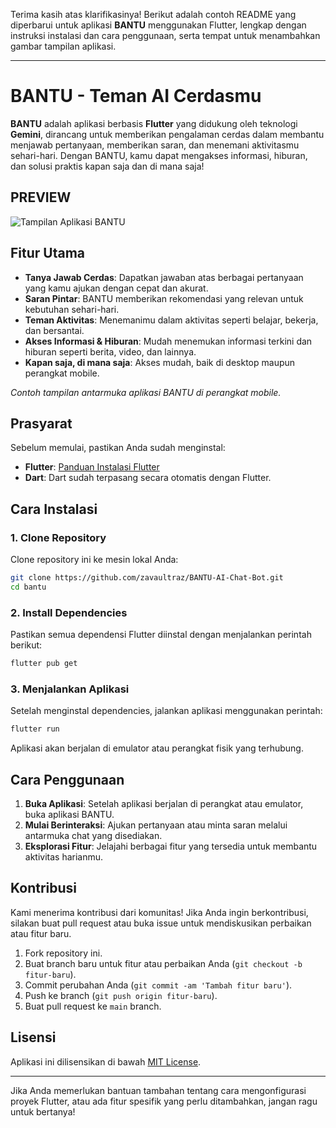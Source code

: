 Terima kasih atas klarifikasinya! Berikut adalah contoh README yang diperbarui untuk aplikasi **BANTU** menggunakan Flutter, lengkap dengan instruksi instalasi dan cara penggunaan, serta tempat untuk menambahkan gambar tampilan aplikasi.

---

# BANTU - Teman AI Cerdasmu

**BANTU** adalah aplikasi berbasis **Flutter** yang didukung oleh teknologi **Gemini**, dirancang untuk memberikan pengalaman cerdas dalam membantu menjawab pertanyaan, memberikan saran, dan menemani aktivitasmu sehari-hari. Dengan BANTU, kamu dapat mengakses informasi, hiburan, dan solusi praktis kapan saja dan di mana saja!


## PREVIEW

![Tampilan Aplikasi BANTU](./assets/bantu.jpg)

## Fitur Utama

- **Tanya Jawab Cerdas**: Dapatkan jawaban atas berbagai pertanyaan yang kamu ajukan dengan cepat dan akurat.
- **Saran Pintar**: BANTU memberikan rekomendasi yang relevan untuk kebutuhan sehari-hari.
- **Teman Aktivitas**: Menemanimu dalam aktivitas seperti belajar, bekerja, dan bersantai.
- **Akses Informasi & Hiburan**: Mudah menemukan informasi terkini dan hiburan seperti berita, video, dan lainnya.
- **Kapan saja, di mana saja**: Akses mudah, baik di desktop maupun perangkat mobile.

_Contoh tampilan antarmuka aplikasi BANTU di perangkat mobile._

## Prasyarat

Sebelum memulai, pastikan Anda sudah menginstal:

- **Flutter**: [Panduan Instalasi Flutter](https://flutter.dev/docs/get-started/install)
- **Dart**: Dart sudah terpasang secara otomatis dengan Flutter.

## Cara Instalasi

### 1. Clone Repository

Clone repository ini ke mesin lokal Anda:

```bash
git clone https://github.com/zavaultraz/BANTU-AI-Chat-Bot.git
cd bantu
```

### 2. Install Dependencies

Pastikan semua dependensi Flutter diinstal dengan menjalankan perintah berikut:

```bash
flutter pub get
```

### 3. Menjalankan Aplikasi

Setelah menginstal dependencies, jalankan aplikasi menggunakan perintah:

```bash
flutter run
```

Aplikasi akan berjalan di emulator atau perangkat fisik yang terhubung.

## Cara Penggunaan

1. **Buka Aplikasi**: Setelah aplikasi berjalan di perangkat atau emulator, buka aplikasi BANTU.
2. **Mulai Berinteraksi**: Ajukan pertanyaan atau minta saran melalui antarmuka chat yang disediakan.
3. **Eksplorasi Fitur**: Jelajahi berbagai fitur yang tersedia untuk membantu aktivitas harianmu.

## Kontribusi

Kami menerima kontribusi dari komunitas! Jika Anda ingin berkontribusi, silakan buat pull request atau buka issue untuk mendiskusikan perbaikan atau fitur baru.

1. Fork repository ini.
2. Buat branch baru untuk fitur atau perbaikan Anda (`git checkout -b fitur-baru`).
3. Commit perubahan Anda (`git commit -am 'Tambah fitur baru'`).
4. Push ke branch (`git push origin fitur-baru`).
5. Buat pull request ke `main` branch.

## Lisensi

Aplikasi ini dilisensikan di bawah [MIT License](LICENSE).

---
Jika Anda memerlukan bantuan tambahan tentang cara mengonfigurasi proyek Flutter, atau ada fitur spesifik yang perlu ditambahkan, jangan ragu untuk bertanya!